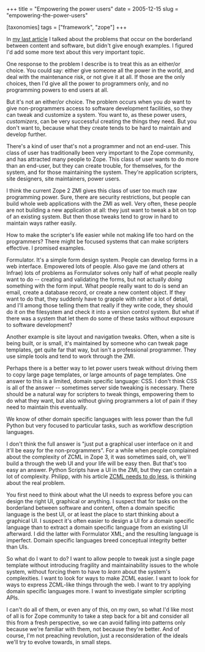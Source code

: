 +++
title = "Empowering the power users"
date = 2005-12-15
slug = "empowering-the-power-users"

[taxonomies]
tags = ["framework", "zope"]
+++

In [my last
article](http://faassen.n--tree.net/blog/view/weblog/2005/12/15/0) I
talked about the problems that occur on the borderland between content
and software, but didn't give enough examples. I figured I'd add some
more text about this very important topic.

One response to the problem I describe is to treat this as an either/or
choice. You could say: either give someone all the power in the world,
and deal with the maintenance risk, or not give it at all. If those are
the only choices, then I'd give all the power to programmers only, and
no programming powers to end users at all.

But it's not an either/or choice. The problem occurs when you _do_ want
to give non-programmers access to software development facilities, so
they can tweak and customize a system. You want to, as these power
users, _customizers_, can be very successful creating the things they
need. But you don't want to, because what they create tends to be hard
to maintain and develop further.

There's a kind of user that's not a programmer and not an end-user. This
class of user has traditionally been very important to the Zope
community, and has attracted many people to Zope. This class of user
wants to do more than an end-user, but they can create trouble, for
themselves, for the system, and for those maintaining the system.
They're application scripters, site designers, site maintainers, power
users.

I think the current Zope 2 ZMI gives this class of user too much raw
programming power. Sure, there are security restrictions, but people can
build whole web applications with the ZMI as well. Very often, these
people are not building a new application at all: they just want to
tweak a bit on top of an existing system. But then those tweaks tend to
grow in hard to maintain ways rather easily.

How to make the scripter's life easier while not making life too hard on
the programmers? There might be focused systems that can make scripters
effective. I promised examples.

Formulator. It's a simple form design system. People can develop forms
in a web interface. Empowered lots of people. Also gave me (and others
at Infrae) lots of problems as Formulator solves only half of what
people really want to do -- creating and validating the forms, but not
actually _doing_ something with the form input. What people really want
to do is send an email, create a database record, or create a new
content object. If they want to do that, they suddenly have to grapple
with rather a lot of detail, and I'll among those telling them that
really if they write code, they should do it on the filesystem and check
it into a version control system. But what if there was a system that
let them do some of these tasks without exposure to software
development?

Another example is site layout and navigation tweaks. Often, when a site
is being built, or is small, it's maintained by someone who can tweak
page templates, get quite far that way, but isn't a professional
programmer. They use simple tools and tend to work through the ZMI.

Perhaps there is a better way to let power users tweak without driving
them to copy large page templates, or large amounts of page templates.
One answer to this is a limited, domain specific language: CSS. I don't
think CSS is all of the answer -- sometimes server side tweaking is
necessary. There should be a natural way for scripters to tweak things,
empowering them to do what they want, but also without giving
programmers a lot of pain if they need to maintain this eventually.

We know of other domain specific languages with less power than the full
Python but very focused to particular tasks, such as workflow
description languages.

I don't think the full answer is "just put a graphical user interface on
it and it'll be easy for the non-programmers". For a while when people
complained about the complexity of ZCML in Zope 3, it was sometimes
said, oh, we'll build a through the web UI and your life will be easy
then. But that's too easy an answer. Python Scripts have a UI in the
ZMI, but they can contain a lot of complexity. Philipp, with his article
[ZCML needs to do
less](http://www.z3lab.org/sections/blogs/philipp-weitershausen/2005_12_14_zcml-needs-to-do-less),
is thinking about the real problem.

You first need to think about what the UI needs to express before you
can design the right UI, graphical or anything. I suspect that for tasks
on the borderland between software and content, often a domain specific
language is the best UI, or at least the place to start thinking about a
graphical UI. I suspect it's often easier to design a UI for a domain
specific language than to extract a domain specific language from an
existing UI afterward. I did the latter with Formulator XML; and the
resulting language is imperfect. Domain specific languages breed
conceptual integrity better than UIs.

So what do I want to do? I want to allow people to tweak just a single
page template without introducing fragility and maintainability issues
to the whole system, without forcing them to have to _learn_ about the
system's complexities. I want to look for ways to make ZCML easier. I
want to look for ways to express ZCML-like things through the web. I
want to try applying domain specific languages more. I want to
investigate simpler scripting APIs.

I can't do all of them, or even any of this, on my own, so what I'd like
most of all is for Zope community to take a step back for a bit and
consider all this from a fresh perspective, so we can avoid falling into
patterns only because we're familiar with them, not because they're
better. And of course, I'm not preaching revolution, just a
reconsideration of the ideals we'll try to evolve towards, in small
steps.
